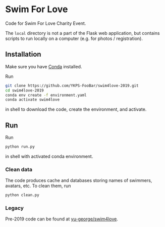 # Swim For Love

Code for Swim For Love Charity Event.

The `local` directory is not a part of the Flask web application, but contains scripts to run locally on a computer (e.g. for photos / registration).

## Installation
Make sure you have [Conda](https://github.com/conda/conda) installed.

Run
```sh
git clone https://github.com/YKPS-FooBar/swim4love-2019.git
cd swim4love-2019
conda env create -f environment.yaml
conda activate swim4love
```
in shell to download the code, create the environment, and activate.

## Run
Run
```sh
python run.py
```
in shell with activated conda environment.

### Clean data
The code produces cache and databases storing names of swimmers, avatars, etc. To clean them, run
```sh
python clean.py
```

### Legacy
Pre-2019 code can be found at [yu-george/swim4love](https://github.com/yu-george/swim4love).
